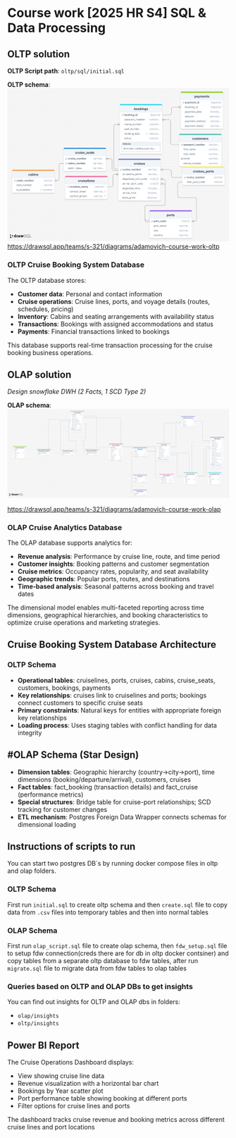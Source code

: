 # Course work [2025 HR S4] SQL & Data Processing

## OLTP solution

**OLTP Script path**: `oltp/sql/initial.sql`

**OLTP schema**:
![OLTP Schema](oltp/docs/oltp_schema.png)
https://drawsql.app/teams/s-321/diagrams/adamovich-course-work-oltp

### OLTP Cruise Booking System Database

The OLTP database stores:

- **Customer data**: Personal and contact information
- **Cruise operations**: Cruise lines, ports, and voyage details (routes, schedules, pricing)
- **Inventory**: Cabins and seating arrangements with availability status
- **Transactions**: Bookings with assigned accommodations and status
- **Payments**: Financial transactions linked to bookings

This database supports real-time transaction processing for the cruise booking business operations.


## OLAP solution
*Design snowflake DWH (2 Facts, 1 SCD Type 2)*


**OLAP schema**:
![OLAP Schema](olap/docs/olap_schema.png)

https://drawsql.app/teams/s-321/diagrams/adamovich-course-work-olap

### OLAP Cruise Analytics Database

The OLAP database supports analytics for:

- **Revenue analysis**: Performance by cruise line, route, and time period
- **Customer insights**: Booking patterns and customer segmentation
- **Cruise metrics**: Occupancy rates, popularity, and seat availability
- **Geographic trends**: Popular ports, routes, and destinations
- **Time-based analysis**: Seasonal patterns across booking and travel dates

The dimensional model enables multi-faceted reporting across time dimensions, geographical hierarchies, and booking characteristics to optimize cruise operations and marketing strategies.

## Cruise Booking System Database Architecture

### OLTP Schema
- **Operational tables**: cruiselines, ports, cruises, cabins, cruise_seats, customers, bookings, payments
- **Key relationships**: cruises link to cruiselines and ports; bookings connect customers to specific cruise seats
- **Primary constraints**: Natural keys for entities with appropriate foreign key relationships
- **Loading process**: Uses staging tables with conflict handling for data integrity

## #OLAP Schema (Star Design)
- **Dimension tables**: Geographic hierarchy (country→city→port), time dimensions (booking/departure/arrival), customers, cruises
- **Fact tables**: fact_booking (transaction details) and fact_cruise (performance metrics)
- **Special structures**: Bridge table for cruise-port relationships; SCD tracking for customer changes
- **ETL mechanism**: Postgres Foreign Data Wrapper connects schemas for dimensional loading

## Instructions of scripts to run

You can start two postgres DB`s by running docker compose files in oltp and olap folders.

### OLTP Schema

First run `initial.sql` to create oltp schema and then `create.sql` file to copy data from `.csv` files into temporary tables and then into normal tables

### OLAP Schema

First run `olap_script.sql` file to create olap schema, then `fdw_setup.sql` file to setup fdw connection(creds there are for db in oltp docker contsiner) and copy tables from a separate oltp database to fdw tables, after run `migrate.sql` file to migrate data from fdw tables to olap tables 

### Queries based on OLTP and OLAP DBs to get insights

You can find out insights for OLTP and OLAP dbs in folders:
- `olap/insights`
- `oltp/insights`

## Power BI Report

The Cruise Operations Dashboard displays:

- View showing cruise line data
- Revenue visualization with a horizontal bar chart
- Bookings by Year scatter plot
- Port performance table showing booking at different ports
- Filter options for cruise lines and ports

The dashboard tracks cruise revenue and booking metrics across different cruise lines and port locations
